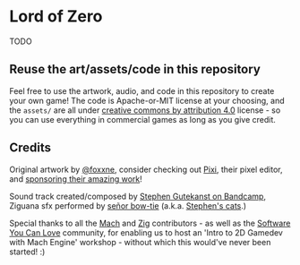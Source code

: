 # Lord of Zero

TODO

## Reuse the art/assets/code in this repository

Feel free to use the artwork, audio, and code in this repository to create your own game! The code is Apache-or-MIT license at your choosing, and the `assets/` are all under [creative commons by attribution 4.0](https://creativecommons.org/licenses/by/4.0) license - so you can use everything in commercial games as long as you give credit.

## Credits

Original artwork by [@foxxne](https://github.com/foxnne), consider checking out [Pixi](https://github.com/foxnne/pixi), their pixel editor, and [sponsoring their amazing work](https://github.com/sponsors/foxnne)!

Sound track created/composed by [Stephen Gutekanst on Bandcamp](https://slimsag.bandcamp.com), Ziguana sfx performed by [señor bow-tie](https://github.com/hexops/mach/assets/3173176/d61174c2-954c-489f-9ca6-f85c3a019c41) (a.k.a. [Stephen's cats](https://meow.army).)

Special thanks to all the [Mach](https://machengine.org) and [Zig](https://ziglang.org) contributors - as well as the [Software You Can Love](https://sycl.it/) community, for enabling us to host an 'Intro to 2D Gamedev with Mach Engine' workshop - without which this would've never been started! :)
